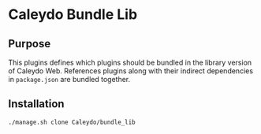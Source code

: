 Caleydo Bundle Lib
==================

Purpose
-------
This plugins defines which plugins should be bundled in the library version of Caleydo Web. 
References plugins along with their indirect dependencies in `package.json` are bundled together. 

Installation
------------
```bash
./manage.sh clone Caleydo/bundle_lib
```



